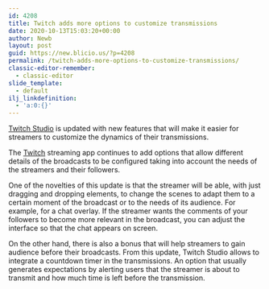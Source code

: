 ```yaml
---
id: 4208
title: Twitch adds more options to customize transmissions
date: 2020-10-13T15:03:20+00:00
author: Newb
layout: post
guid: https://new.blicio.us/?p=4208
permalink: /twitch-adds-more-options-to-customize-transmissions/
classic-editor-remember:
  - classic-editor
slide_template:
  - default
ilj_linkdefinition:
  - 'a:0:{}'
---
```

[Twitch Studio](https://blog.twitch.tv/en/2020/10/12/twitch-studio-updates-new-tools-to-help-you-stream-like-a-pro/) is updated with new features that will make it easier for streamers to customize the dynamics of their transmissions.

The [Twitch](https://new.blicio.us/how-twitch-got-started-what-happened-to-justin-tv/) streaming app continues to add options that allow different details of the broadcasts to be configured taking into account the needs of the streamers and their followers.

One of the novelties of this update is that the streamer will be able, with just dragging and dropping elements, to change the scenes to adapt them to a certain moment of the broadcast or to the needs of its audience. For example, for a chat overlay. If the streamer wants the comments of your followers to become more relevant in the broadcast, you can adjust the interface so that the chat appears on screen.

On the other hand, there is also a bonus that will help streamers to gain audience before their broadcasts. From this update, Twitch Studio allows to integrate a countdown timer in the transmissions. An option that usually generates expectations by alerting users that the streamer is about to transmit and how much time is left before the transmission.
